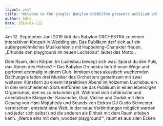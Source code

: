 ```yaml
---
layout: post
title: 'Welcome to the jungle: Babylon ORCHESTRA presents unVEILed Vol. II: Wooden Playground'
author: Adri
data: 2019-09-112
---
```


Am 12. September Juni 2019 lädt das Babylon ORCHESTRA zu einem interaktiven Konzert in Wedding ein.  Das Publikum darf sich auf ein außergewöhnliches Musikerlebnis mit Happening-Charakter freuen. „Erkunde den playground im neuen Luchsbau“, lautet das Motto.. 

Dein Raum, dein Körper. Im Luchsbau bewegt sich was. Spürst du den Puls, das Atmen des Holzes? – Das Babylon Orchestra betritt neue Wege und performt erstmalig in einem Club. Inmitten eines akustisch wuchernden Dschungels laden drei Musiker des Orchesters gemeinsam mit zwei weiteren Künstlern zu einem interaktiven Abend im hölzernen Luchsbau ein. In drei verschiedenen Slots entführen sie das Publikum in einen lebendigen Organismus, den es zu erkunden gilt. Während sich sphärische und orientalische Klänge der Kamanche, Oud, Violine und Duduk mit dem Gesang von Hani Mojtahedy und Sounds von Elektro DJ Guido Schneider vermischen, entsteht eine Welt, in der neue Verbindungen möglich werden und jeder sich selbst und die anderen als Einheit mit dem Raum erleben kann. „Werde eins mit dem ‚wooden playground‘“, raunt es aus allen Ecken.
